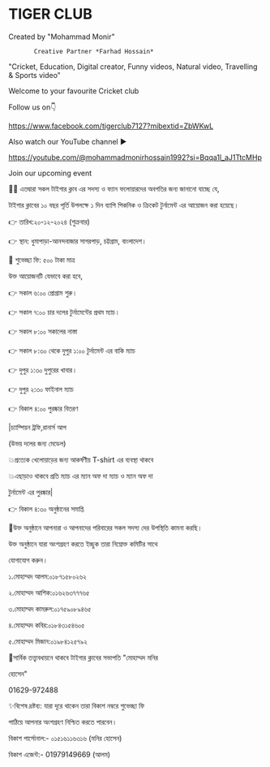 # TIGER CLUB 

Created by "Mohammad Monir"

           Creative Partner *Farhad Hossain*

"Cricket, Education, Digital creator, Funny videos, Natural video, Travelling & Sports video"

Welcome to your favourite Cricket club 

Follow us on👇

https://www.facebook.com/tigerclub7127?mibextid=ZbWKwL

Also watch our YouTube channel ▶️ 

https://youtube.com/@mohammadmonirhossain1992?si=Bqqa1l_aJ1TtcMHp

Join our upcoming event

🌸🌸
এতদ্বারা সকল টাইগার ক্লাব এর সদস্য ও ফ্যান ফলোয়ারদের অবগতির জন্য জানানো যাচ্ছে যে,

টাইগার ক্লাবের ১০ বছর পূর্তি উপলক্ষে ১ দিন ব্যাপি পিকনিক ও ক্রিকেট টুর্নামেন্ট এর আয়োজন করা হয়েছে।

👉 তারিখ:২০-১২-২০২৪ (শুক্রবার)

👉 স্থান: ধুমাপাড়া-আনন্দবাজার সাগরপাড়, চট্টগ্রাম, বাংলাদেশ।

💨 শুভেচ্ছা ফি: ৫০০ টাকা মাত্র

উক্ত আয়োজনটি যেভাবে করা হবে,

👉 সকাল ৬:০০ প্রোগ্রাম শুরু।

👉 সকাল ৭:০০ চার দলের টুর্নামেন্টের প্রথম ম্যাচ।

👉 সকাল ৮:০০ সকালের নাস্তা

👉 সকাল ৮:৩০ থেকে দুপুর ১:০০ টুর্নামেন্ট এর বাকি ম্যাচ

👉 দুপুর ১:৩০ দুপুরের খাবার।

👉 দুপুর ২:৩০ ফাইনাল ম্যাচ 

👉 বিকাল ৪:০০ পুরষ্কার বিতরণ

|চ্যাম্পিয়ন ট্রফি,রানার্স আপ                                
          
(উভয় দলের জন্য মেডেল)

💥প্রত্যেক খেলোয়াড়ের জন্য আকর্ষণীয় T-shirt এর ব্যবস্থা থাকবে

💥এছাড়াও থাকবে প্রতি ম্যাচ এর ম্যান অফ দা ম্যাচ ও ম্যান অফ দা

 টুর্নামেন্ট এর পুরষ্কার|

👉 বিকাল ৪:৩০ অনুষ্ঠানের সমাপ্তি

💨উক্ত অনুষ্ঠানে আপনারা ও আপনাদের পরিবারের সকল সদস্য দের উপস্থিতি কামনা করছি।


উক্ত অনুষ্ঠানে যারা অংশগ্রহণ করতে ইচ্ছুক তারা নিম্নোক্ত কমিটির সাথে

 যোগাযোগ করুন।

১.মোহাম্মদ আলম:০১৮৭১৫৮০২৬২

২.মোহাম্মদ আশিক:০১৬২৬৩৭৭৭৬৫

৩.মোহাম্মদ কামরুল:০১৭৫৯০৮৯৪৬৫

৪.মোহাম্মদ কবির:০১৮৪৩১৫৪৬০৫

৫.মোহাম্মদ মিজান:০১৯৮৪১২৫৭৯২

🫵সার্বিক তত্ত্বাবধায়নে থাকবে টাইগার ক্লাবের সভাপতি "মোহাম্মদ মনির

 হোসেন"

 01629-972488

✨বিশেষ দ্রষ্টব্য: যারা দূরে থাকেন তারা বিকাশ নম্বরে শুভেচ্ছা ফি

 পাঠিয়ে আপনার অংশগ্রহণ নিশ্চিত করতে পারবেন।

 বিকাশ পার্সোনাল:- ০১৫১৬১১৬৩১৬ (মনির হোসেন)

 বিকাশ এজেন্ট:- 01979149669 (আলম)
